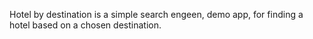 Hotel by destination is a simple search engeen, demo app, for finding a hotel based on a chosen destination.


